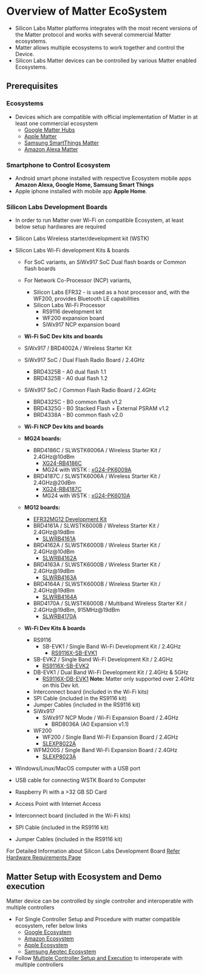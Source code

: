 # Overview of Matter EcoSystem

- Silicon Labs Matter platforms integrates with the most recent versions of the Matter protocol and works with several commercial Matter ecosystems.
- Matter allows multiple ecosystems to work together and control the Device.
- Silicon Labs Matter devices can be controlled by various Matter enabled Ecosystems.

## Prerequisites

### Ecosystems
-  Devices which are compatible with official implementation of Matter in at least one commercial ecosystem
   - [Google Matter Hubs](https://developers.home.google.com/matter/supported-devices#choosing_a_device_type)
   - [Apple Matter](https://www.apple.com/home-app/accessories/)
   - [Samsung SmartThings Matter](https://support.smartthings.com/hc/en-us/articles/11219700390804-SmartThings-x-Matter-Integration-)
   - [Amazon Alexa Matter](https://developer.amazon.com/en-US/docs/alexa/smarthome/matter-support.html)

### Smartphone to Control Ecosystem
- Android smart phone installed with respective Ecosystem mobile apps **Amazon Alexa, Google Home, Samsung Smart Things**
- Apple iphone installed with mobile app **Apple Home**.

### Silicon Labs Development Boards
- In order to run Matter over Wi-Fi on compatible Ecosystem, at least below setup hardwares are required
 - Silicon Labs Wireless starter/development kit (WSTK)
 - Silicon Labs Wi-Fi development Kits & boards
    - For SoC variants, an SiWx917 SoC Dual flash boards or Common flash boards
    - For Network Co-Processor (NCP) variants,
      - Silicon Labs EFR32 - is used as a host processor and, with the WF200, provides Bluetooth LE capabilities
      - Silicon Labs Wi-Fi Processor
         - RS9116 development kit
         - WF200 expansion board
         - SiWx917 NCP expansion board

    -   **Wi-Fi SoC Dev kits and boards**
      - SiWx917 / BRD4002A / Wireless Starter Kit
      - SiWx917 SoC / Dual Flash Radio Board / 2.4GHz
        - BRD4325B - A0 dual flash 1.1
        - BRD4325B - A0 dual flash 1.2
      - SiWx917 SoC / Common Flash Radio Board / 2.4GHz
        - BRD4325C - B0 common flash v1.2
        - BRD4325G - B0 Stacked Flash + External PSRAM v1.2
        - BRD4338A - B0 common flash v2.0

    -   **Wi-Fi NCP Dev kits and boards**
      -   **MG24 boards:**
            -   BRD4186C / SLWSTK6006A / Wireless Starter Kit / 2.4GHz@10dBm
                -   [XG24-RB4186C](https://www.silabs.com/development-tools/wireless/xg24-rb4186c-efr32xg24-wireless-gecko-radio-board)
                -   MG24 with WSTK : [xG24-PK6009A](https://www.silabs.com/development-tools/wireless/efr32xg24-pro-kit-10-dbm?tab=overview)
            -   BRD4187C / SLWSTK6006A / Wireless Starter Kit / 2.4GHz@20dBm
                -   [XG24-RB4187C](https://www.silabs.com/development-tools/wireless/xg24-rb4187c-efr32xg24-wireless-gecko-radio-board)
                -   MG24 with WSTK : [xG24-PK6010A](https://www.silabs.com/development-tools/wireless/efr32xg24-pro-kit-20-dbm?tab=overview)
      -   **MG12 boards:**
            -   [EFR32MG12 Development Kit](https://www.silabs.com/development-tools/wireless/zigbee/efr32mg12-dual-band-starter-kit)
            -   BRD4161A / SLWSTK6000B / Wireless Starter Kit / 2.4GHz@19dBm
                -   [SLWRB4161A](https://www.silabs.com/development-tools/wireless/zigbee/slwrb4161a-efr32mg12-radio-board)
            -   BRD4162A / SLWSTK6000B / Wireless Starter Kit / 2.4GHz@10dBm
                -   [SLWRB4162A](https://www.silabs.com/development-tools/wireless/zigbee/slwrb4162a-efr32mg12-radio-board)
            -   BRD4163A / SLWSTK6000B / Wireless Starter Kit / 2.4GHz@19dBm
                -   [SLWRB4163A](https://www.silabs.com/development-tools/wireless/zigbee/slwrb4163a-efr32mg12-radio-board)
            -   BRD4164A / SLWSTK6000B / Wireless Starter Kit / 2.4GHz@19dBm
                -   [SLWRB4164A](https://www.silabs.com/development-tools/wireless/zigbee/slwrb4164a-efr32mg12-radio-board)
            -   BRD4170A / SLWSTK6000B / Multiband Wireless Starter Kit / 2.4GHz@19dBm, 915MHz@19dBm
                -   [SLWRB4170A](https://www.silabs.com/development-tools/wireless/zigbee/slwrb4170a-efr32mg12-radio-board)

      -   **Wi-Fi Dev Kits & boards**
            -   RS9116
                -   SB-EVK1 / Single Band Wi-Fi Development Kit / 2.4GHz
                    -   [RS9116X-SB-EVK1](https://www.silabs.com/development-tools/wireless/wi-fi/rs9116x-sb-evk-development-kit)
            -   SB-EVK2 / Single Band Wi-Fi Development Kit / 2.4GHz
                -   [RS9116X-SB-EVK2](https://www.silabs.com/development-tools/wireless/wi-fi/rs9116x-sb-evk2-development-kit)
            -   DB-EVK1 / Dual Band Wi-Fi Development Kit / 2.4GHz & 5GHz
                -   [RS9116X-DB-EVK1](https://www.silabs.com/development-tools/wireless/wi-fi/rs9116x-db-evk-development-kit)
                **Note:** Matter only supported over 2.4GHz on this Dev kit.
            -   Interconnect board (included in the Wi-Fi kits)
            -   SPI Cable (included in the RS9116 kit)
            -   Jumper Cables (included in the RS9116 kit)
            -   SiWx917
                -   SiWx917 NCP Mode / Wi-Fi Expansion Board / 2.4GHz
                    -   BRD8036A (A0 Expansion v1.1)
            -   WF200
                -   WF200 / Single Band Wi-Fi Expansion Board / 2.4GHz
                -   [SLEXP8022A](https://www.silabs.com/development-tools/wireless/wi-fi/wf200-wifi-expansion-kit)
            -   WFM200S / Single Band Wi-Fi Expansion Board / 2.4GHz
                -   [SLEXP8023A](https://www.silabs.com/development-tools/wireless/wi-fi/wfm200-wifi-expansion-kit)

- Windows/Linux/MacOS computer with a USB port
- USB cable for connecting WSTK Board to Computer
- Raspberry Pi with a >32 GB SD Card
- Access Point with Internet Access
- Interconnect board (included in the Wi-Fi kits)
- SPI Cable (included in the RS9116 kit)
- Jumper Cables (included in the RS9116 kit)

For Detailed Information about Silicon Labs Development Board [Refer Hardware Requirements Page](../general/HARDWARE_REQUIREMENTS.md)

## Matter Setup with Ecosystem and Demo execution
Matter device can be controlled by single controller and interoperable with multiple controllers

- For Single Controller Setup and Procedure with matter compatible ecosystem, refer below links
  - [Google Ecosystem](./GOOGLE_ECOSYSTEM_SETUP.md)
  - [Amazon Ecosystem](./AMAZON_ECOSYSTEM_SETUP.md)
  - [Apple Ecosystem](./APPLE_ECOSYSTEM_SETUP.md)
  - [Samsung Aeotec Ecosystem](./SAMSUNG_ECOSYSTEM_SETUP.md)
- Follow [Multiple Controller Setup and Execution](./MULTICONTROLLER_ECOSYSTEM.md) to interoperate with multiple controllers